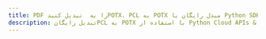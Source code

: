 ---title: PDF را به  تبدیل کنیدPOTX، PCL به POTX مبدل رایگان یا Python SDKdescription: تبدیل رایگانPCL به POTX با استفاده از Python Cloud APIs & SDK همچنین اسناد PDF را در Cloud ایجاد، ویرایش و رندر کنید.---